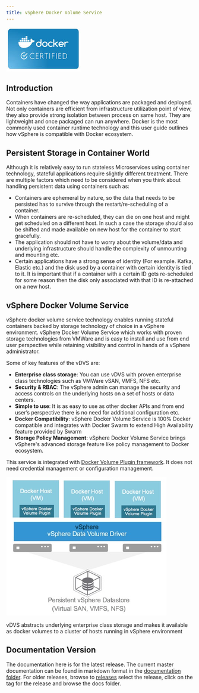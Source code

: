 ```yaml
---
title: vSphere Docker Volume Service
---
```

![Image](images/docker-cert.jpeg)

## Introduction 

Containers have changed the way applications are packaged and deployed. Not only containers are efficient from infrastructure utilization point of view, they also provide strong isolation between process on same host. They are lightweight and once packaged can run anywhere. Docker is the most commonly used container runtime technology and this user guide outlines how vSphere is compatible with Docker ecosystem. 

## Persistent Storage in Container World

Although it is relatively easy to run stateless Microservices using container technology, stateful applications require slightly different treatment. There are multiple factors which need to be considered when you think about handling persistent data using containers such as:

* Containers are ephemeral by nature, so the data that needs to be persisted has to survive through the restart/re-scheduling of a container.
* When containers are re-scheduled, they can die on one host and might get scheduled on a different host. In such a case the storage should also be shifted and made available on new host for the container to start gracefully.
* The application should not have to worry about the volume/data and underlying infrastructure should handle the complexity of unmounting and mounting etc.
* Certain applications have a strong sense of identity (For example. Kafka, Elastic etc.) and the disk used by a container with certain identity is tied to it. It is important that if a container with a certain ID gets re-scheduled for some reason then the disk only associated with that ID is re-attached on a new host.

## vSphere Docker Volume Service
vSphere docker volume service technology enables running stateful containers backed by storage technology of choice in a vSphere environment. vSphere Docker Volume Service which works with proven storage technologies from VMWare and is easy to install and use from end user perspective while retaining visibility and control in hands of a vSphere administrator.

Some of key features of the vDVS are:

* **Enterprise class storage**: You can use vDVS with proven enterprise class technologies such as VMWare vSAN, VMFS, NFS etc. 
* **Security & RBAC**: The vSphere admin can manage the security and access controls on the underlying hosts on a set of hosts or data centers.
* **Simple to use**: It is as easy to use as other docker APIs and from end user’s perspective there is no need for additional configuration etc.
* **Docker Compatibility**: vSphere Docker Volume Service is 100% Docker compatible and integrates with Docker Swarm to extend High Availability feature provided by Swarm
* **Storage Policy Management**: vSphere Docker Volume Service brings vSphere's advanced storage feature like policy management to Docker ecosystem.

This service is integrated with [Docker Volume Plugin framework](https://docs.docker.com/engine/extend/plugins_volume/). It does not need credential management or configuration management. 

![Image](images/vSphereDatastore.jpg)

vDVS abstracts underlying enterprise class storage and makes it available as docker volumes to a cluster of hosts running in vSphere environment

## Documentation Version

The documentation here is for the latest release. The current master documentation can be found in markdown format in the [documentation folder](https://github.com/vmware/docker-volume-vsphere/tree/gh-pages). For older releases, browse to [releases](https://github.com/vmware/docker-volume-vsphere/releases) select the release, click on the tag for the release and browse the docs folder.

